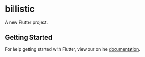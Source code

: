 # billistic

A new Flutter project.

## Getting Started

For help getting started with Flutter, view our online
[documentation](https://flutter.io/).
